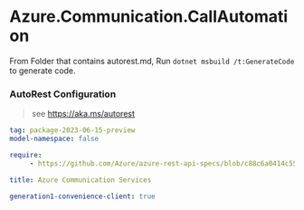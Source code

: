 # Azure.Communication.CallAutomation

From Folder that contains autorest.md, Run `dotnet msbuild /t:GenerateCode` to generate code.

### AutoRest Configuration
> see https://aka.ms/autorest

```yaml
tag: package-2023-06-15-preview
model-namespace: false

require:
     - https://github.com/Azure/azure-rest-api-specs/blob/c88c6a0414c55167f15a4851167c03240480932e/specification/communication/data-plane/CallAutomation/readme.md

title: Azure Communication Services

generation1-convenience-client: true

```
